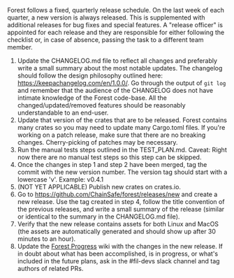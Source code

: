 Forest follows a fixed, quarterly release schedule. On the last week of each
quarter, a new version is always released. This is supplemented with additional
releases for bug fixes and special features. A "release officer" is appointed
for each release and they are responsible for either following the checklist or,
in case of absence, passing the task to a different team member.

1. Update the CHANGELOG.md file to reflect all changes and preferably write a
   small summary about the most notable updates. The changelog should follow the
   design philosophy outlined here: https://keepachangelog.com/en/1.0.0/. Go
   through the output of `git log` and remember that the audience of the
   CHANGELOG does not have intimate knowledge of the Forest code-base. All the
   changed/updated/removed features should be reasonably understandable to an
   end-user.
2. Update that version of the crates that are to be released. Forest contains
   many crates so you may need to update many Cargo.toml files. If you're
   working on a patch release, make sure that there are no breaking changes.
   Cherry-picking of patches may be necessary.
3. Run the manual tests steps outlined in the TEST_PLAN.md. Caveat: Right now
   there are no manual test steps so this step can be skipped.
4. Once the changes in step 1 and step 2 have been merged, tag the commit with
   the new version number. The version tag should start with a lowercase 'v'.
   Example: v0.4.1
5. (NOT YET APPLICABLE) Publish new crates on crates.io.
6. Go to https://github.com/ChainSafe/forest/releases/new and create a new
   release. Use the tag created in step 4, follow the title convention of the
   previous releases, and write a small summary of the release (similar or
   identical to the summary in the CHANGELOG.md file).
7. Verify that the new release contains assets for both Linux and MacOS (the
   assets are automatically generated and should show up after 30 minutes to an
   hour).
8. Update the [Forest Progress][1] wiki with the changes in the new release. If
   in doubt about what has been accomplished, is in progress, or what's included
   in the future plans, ask in the #fil-devs slack channel and tag authors of
   related PRs.

[1]: https://github.com/ChainSafe/forest/wiki/Forest-Progress
